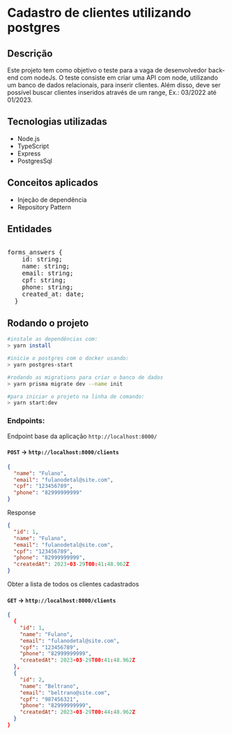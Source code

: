 # Cadastro de clientes utilizando postgres

## Descrição

Este projeto tem como objetivo o teste para a vaga de desenvolvedor back-end com nodeJs. O teste consiste em criar uma API com node, utilizando um banco de dados relacionais, para inserir clientes. Além disso, deve ser possível buscar clientes inseridos através de um range, Ex.: 03/2022 até 01/2023.

## Tecnologias utilizadas

- Node.js
- TypeScript
- Express
- PostgresSql

## Conceitos aplicados

- Injeção de dependência
- Repository Pattern

## Entidades

<pre>

forms_answers {
    id: string;
    name: string;
    email: string;
    cpf: string;
    phone: string;
    created_at: date;
  }
</pre>

## Rodando o projeto

```bash
#instale as dependências com:
> yarn install
```

```bash
#inicie o postgres com o docker usando:
> yarn postgres-start
```

```bash
#rodando as migrations para criar o banco de dados
> yarn prisma migrate dev --name init
```

```bash
#para iniciar o projeto na linha de comando:
> yarn start:dev
```

### Endpoints:

Endpoint base da aplicação `http://localhost:8000/`

#### `POST` -> `http://localhost:8000/clients`

```json
{
  "name": "Fulano",
  "email": "fulanodetal@site.com",
  "cpf": "123456789",
  "phone": "82999999999"
}
```

Response

```json
{
  "id": 1,
  "name": "Fulano",
  "email": "fulanodetal@site.com",
  "cpf": "123456789",
  "phone": "82999999999",
  "createdAt": 2023-03-29T00:41:48.962Z
}
```

Obter a lista de todos os clientes cadastrados

#### `GET` -> `http://localhost:8000/clients`

```json
{
  {
    "id": 1,
    "name": "Fulano",
    "email": "fulanodetal@site.com",
    "cpf": "123456789",
    "phone": "82999999999",
    "createdAt": 2023-03-29T00:41:48.962Z
  },
  {
    "id": 2,
    "name": "Beltrano",
    "email": "beltrano@site.com",
    "cpf": "987456321",
    "phone": "82999999999",
    "createdAt": 2023-03-29T00:44:48.962Z
  }
}
```
